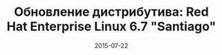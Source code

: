 ---
layout: post
title: "Обновление дистрибутива: Red Hat Enterprise Linux 6.7 \"Santiago\""
date: 2015-07-22   
---